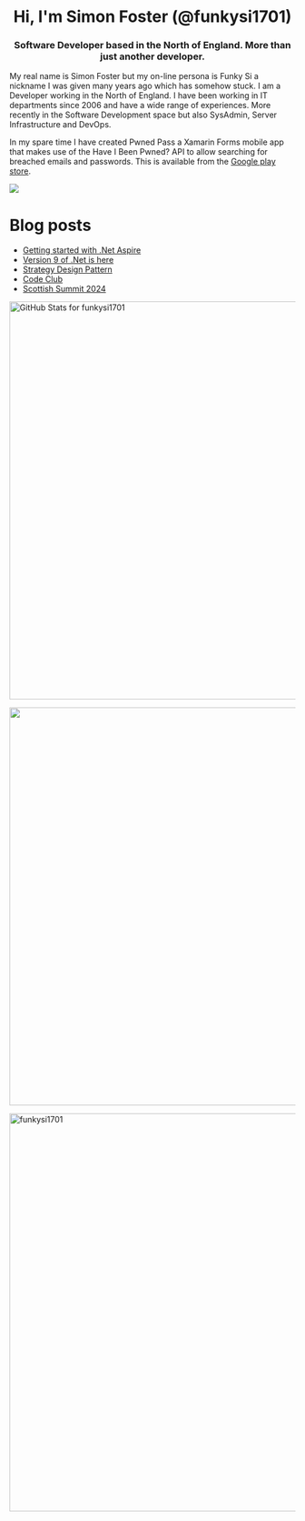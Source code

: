 <h1 align="center">Hi, I'm Simon Foster (@funkysi1701)</h1>
<h3 align="center">Software Developer based in the North of England. More than just another developer.</h3>

My real name is Simon Foster but my on-line persona is Funky Si a nickname I was given many years ago which has somehow stuck. I am a Developer working in the North of England. I have been working in IT departments since 2006 and have a wide range of experiences. More recently in the Software Development space but also SysAdmin, Server Infrastructure and DevOps.

In my spare time I have created Pwned Pass a Xamarin Forms mobile app that makes use of the Have I Been Pwned? API to allow searching for breached emails and passwords. This is available from the [Google play store](https://play.google.com/store/apps/details?id=pwnedpasswords.pwnedpasswords).

![](https://komarev.com/ghpvc/?username=funkysi1701&color=lightgrey) 

# Blog posts

<!-- BLOG-POST-LIST:START -->
- [Getting started with .Net Aspire](https://www.funkysi1701.com/posts/2024/aspire/)
- [Version 9 of .Net is here](https://www.funkysi1701.com/posts/2024/dotnet9/)
- [Strategy Design Pattern](https://www.funkysi1701.com/posts/2024/strategy-pattern/)
- [Code Club](https://www.funkysi1701.com/posts/2024/codeclub/)
- [Scottish Summit 2024](https://www.funkysi1701.com/posts/2024/scottishsummit/)
<!-- BLOG-POST-LIST:END -->

<p><img src="https://github-readme-stats-git-masterrstaa-rickstaa.vercel.app/api?username=funkysi1701&show_icons=true&include_all_commits=true&count_private=true&theme=merko&layout=compact" alt="GitHub Stats for funkysi1701" width="700"></p>

<p><img src="https://github-readme-streak-stats.herokuapp.com?user=funkysi1701&theme=merko" width="700"></p>

<p><img align="left" src="https://github-readme-stats-git-masterrstaa-rickstaa.vercel.app/api/top-langs/?username=funkysi1701&layout=compact&theme=merko" alt="funkysi1701" width="700"/></p>
